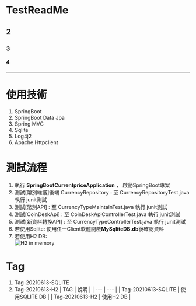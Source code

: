 # TestReadMe

## 2

### 3

#### 4

___

# 使用技術
1. SpringBoot
2. SpringBoot Data Jpa
3. Spring MVC
4. Sqlite
5. Log4j2
6. Apache Httpclient

# 測試流程
1. 執行 **SpringBootCurrentpriceApplication** ， 啟動SpringBoot專案
2. 測試[幣別維護]後端 CurrencyRepository : 至 CurrencyRepositoryTest.java 執行 junit測試
3. 測試[幣別API] : 至 CurrencyTypeMaintainTest.java 執行 junit測試
4. 測試[CoinDeskApi] : 至 CoinDeskApiControllerTest.java 執行 junit測試
5. 測試[新資料轉換API] : 至 CurrencyTypeControllerTest.java 執行 junit測試
6. 若使用Sqlite: 使用任一Client軟體開啟**MySqliteDB.db**後確認資料
7. 若使用H2 DB:  
![H2 in memory](../main/h2-memory.png)


# Tag
1. Tag-20210613-SQLITE
2. Tag-20210613-H2
| TAG | 說明 |
| --- | --- |
| Tag-20210613-SQLITE | 使用SQLITE DB |
| Tag-20210613-H2 | 使用H2 DB |
